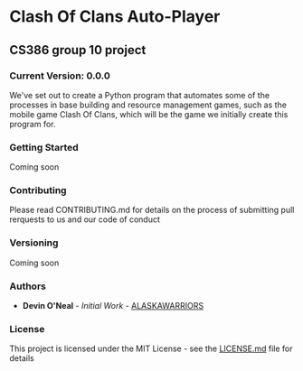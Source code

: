 # Clash Of Clans Auto-Player

## CS386 group 10 project

### Current Version: 0.0.0

We've set out to create a Python program that automates some of the processes in base building and resource management games, such as the mobile game Clash Of Clans, which will be the game we initially create this program for.

### Getting Started 

Coming soon

### Contributing

Please read CONTRIBUTING.md for details on the process of submitting pull rerquests to us and our code of conduct

### Versioning

Coming soon

### Authors

* **Devin O'Neal** - _Initial Work_ - [ALASKAWARRIORS](https://github.com/ALASKAWARRIORS)

### License 

This project is licensed under the MIT License - see the [LICENSE.md](https://github.com/OneTinySauce/Clash-Of-Clans-Auto-Player/blob/main/LICENSE.md) file for details
